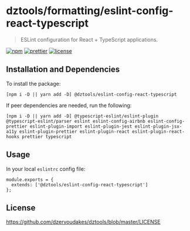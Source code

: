 # dztools/formatting/eslint-config-react-typescript

> ESLint configuration for React + TypeScript applications.

[![npm](https://img.shields.io/npm/v/@dztools/eslint-config-react-typescript.svg)](https://www.npmjs.com/package/@dztools/eslint-config-react-typescript)
[![prettier](https://img.shields.io/badge/code_style-prettier-ff69b4.svg)](https://prettier.io/)
[![license](https://img.shields.io/badge/License-MIT-green.svg)](https://opensource.org/licenses/MIT)

## Installation and Dependencies

To install the package:

```
[npm i -D || yarn add -D] @dztools/eslint-config-react-typescript
```

If peer dependencies are needed, run the following:

```
[npm i -D || yarn add -D] @typescript-eslint/eslint-plugin @typescript-eslint/parser eslint eslint-config-airbnb eslint-config-prettier eslint-plugin-import eslint-plugin-jest eslint-plugin-jsx-a11y eslint-plugin-prettier eslint-plugin-react eslint-plugin-react-hooks prettier typescript
```

## Usage

In your local `eslintrc` config file:

```
module.exports = {
  extends: ['@dztools/eslint-config-react-typescript']
};
```

## License

https://github.com/dzervoudakes/dztools/blob/master/LICENSE
